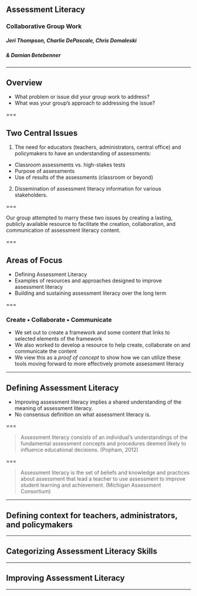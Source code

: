 ## Assessment Literacy
### Collaborative Group Work
##### Jeri Thompson, Charlie DePascale, Chris Domaleski
##### & Damian Betebenner

---

## Overview

- What problem or issue did your group work to address?   
- What was your group’s approach to addressing the issue?

===

## Two Central Issues

1. The need for educators (teachers, administrators, central office) and policymakers to have an understanding of assessments:
 - Classroom assessments vs. high-stakes tests
 - Purpose of assessments
 - Use of results of the assessments (classroom or beyond)

2. Dissemination of assessment literacy information for various stakeholders.

===

Our group attempted to marry these two issues by creating a lasting, publicly available resource to facilitate the creation,
collaboration, and communication of assessment literacy content.


===

## Areas of Focus

- Defining Assessment Literacy
- Examples of resources and approaches designed to improve assessment literacy
- Building and sustaining assessment literacy over the long term

===

### Create • Collaborate • Communicate

- We set out to create a framework and some content that links to selected elements of the framework
- We also worked to develop a resource to help create, collaborate on and communicate the content
- We view this as a _proof of concept_ to show how we can utilize these tools moving forward to more effectively promote assessment literacy

---

## Defining Assessment Literacy

- Improving assessment literacy implies a shared understanding of the meaning of assessment literacy.
- No consensus definition on what assessment literacy is.


===

> Assessment literacy consists of an individual’s understandings of the fundamental assessment concepts and procedures deemed
> likely to influence educational decisions. (Popham, 2012)


===

> Assessment literacy is the set of beliefs and knowledge and practices about assessment that lead a teacher to use
> assessment to improve student learning and achievement. (Michigan Assessment Consortium)

---

## Defining context for teachers, administrators, and policymakers



---

## Categorizing Assessment Literacy Skills



---

## Improving Assessment Literacy



---
